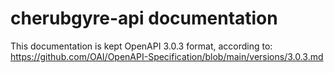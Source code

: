 # cherubgyre-api documentation

This documentation is kept OpenAPI 3.0.3 format, according to:
https://github.com/OAI/OpenAPI-Specification/blob/main/versions/3.0.3.md